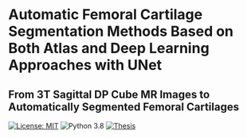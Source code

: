 # Automatic Femoral Cartilage Segmentation Methods Based on Both Atlas and Deep Learning Approaches with UNet
## From 3T Sagittal DP Cube MR Images to Automatically Segmented Femoral Cartilages
[![License: MIT](https://img.shields.io/badge/License-MIT-yellow.svg)](https://opensource.org/licenses/MIT)
![Python 3.8](https://img.shields.io/badge/python-3.8-blue)
[![Thesis](https://img.shields.io/badge/thesis-link-<COLOR>.svg)](https://hdl.handle.net/20.500.12608/62076)
